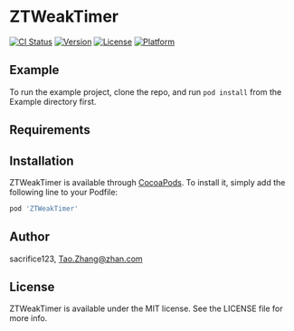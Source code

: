 # ZTWeakTimer

[![CI Status](https://img.shields.io/travis/sacrifice123/ZTWeakTimer.svg?style=flat)](https://travis-ci.org/sacrifice123/ZTWeakTimer)
[![Version](https://img.shields.io/cocoapods/v/ZTWeakTimer.svg?style=flat)](https://cocoapods.org/pods/ZTWeakTimer)
[![License](https://img.shields.io/cocoapods/l/ZTWeakTimer.svg?style=flat)](https://cocoapods.org/pods/ZTWeakTimer)
[![Platform](https://img.shields.io/cocoapods/p/ZTWeakTimer.svg?style=flat)](https://cocoapods.org/pods/ZTWeakTimer)

## Example

To run the example project, clone the repo, and run `pod install` from the Example directory first.

## Requirements

## Installation

ZTWeakTimer is available through [CocoaPods](https://cocoapods.org). To install
it, simply add the following line to your Podfile:

```ruby
pod 'ZTWeakTimer'
```

## Author

sacrifice123, Tao.Zhang@zhan.com

## License

ZTWeakTimer is available under the MIT license. See the LICENSE file for more info.
